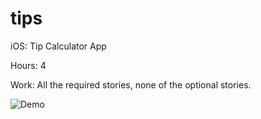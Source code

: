 tips
====

iOS: Tip Calculator App

Hours: 4

Work: All the required stories, none of the optional stories.

![Demo](https://raw.github.com/mgoenka/tips/master/Demo.gif)
